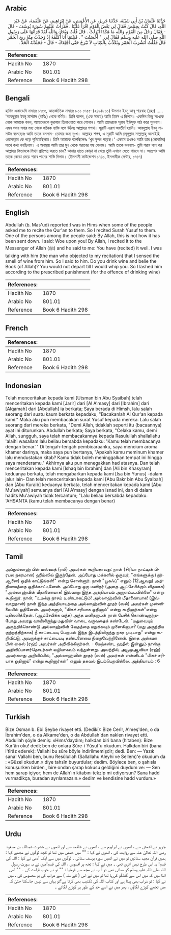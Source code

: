## Arabic


<div dir="rtl" lang="ar" style={{fontSize:'larger',backgroundColor:'#f8f9fa',padding:20}}>
حَدَّثَنَا عُثْمَانُ بْنُ أَبِي شَيْبَةَ، حَدَّثَنَا جَرِيرٌ، عَنِ الأَعْمَشِ، عَنْ إِبْرَاهِيمَ، عَنْ عَلْقَمَةَ، عَنْ عَبْدِ اللَّهِ، قَالَ كُنْتُ بِحِمْصَ فَقَالَ لِي بَعْضُ الْقَوْمِ اقْرَأْ عَلَيْنَا ‏.‏ فَقَرَأْتُ عَلَيْهِمْ سُورَةَ يُوسُفَ - قَالَ - فَقَالَ رَجُلٌ مِنَ الْقَوْمِ وَاللَّهِ مَا هَكَذَا أُنْزِلَتْ ‏.‏ قَالَ قُلْتُ وَيْحَكَ وَاللَّهِ لَقَدْ قَرَأْتُهَا عَلَى رَسُولِ اللَّهِ صلى الله عليه وسلم فَقَالَ لِي ‏ "‏ أَحْسَنْتَ ‏"‏ ‏.‏ فَبَيْنَمَا أَنَا أُكَلِّمُهُ إِذْ وَجَدْتُ مِنْهُ رِيحَ الْخَمْرِ قَالَ فَقُلْتُ أَتَشْرَبُ الْخَمْرَ وَتُكَذِّبُ بِالْكِتَابِ لاَ تَبْرَحُ حَتَّى أَجْلِدَكَ - قَالَ - فَجَلَدْتُهُ الْحَدَّ ‏.‏
</div>
<div style={{backgroundColor:'#f8f9fa',padding:20, marginBottom: 10}}><table> <thead> <tr> <th>References:</th> <th></th> </tr> </thead> <tbody><tr><td>Hadith No</td><td>1870</td></tr><tr><td>Arabic No</td><td>801.01</td></tr><tr><td>Reference</td><td>Book 6 Hadith 298</td></tr></tbody></table></div>

## Bengali


<div dir="ltr" lang="bn" style={{fontSize:'larger',backgroundColor:'#f8f9fa',padding:20}}>
হাদিস একাডেমি নাম্বারঃ ১৭৫৫, আন্তর্জাতিক নাম্বারঃ ৮০১ ১৭৫৫-(২৪৯/৮০১) উসমান ইবনু আবূ শায়বাহ (রহঃ) ..... 'আবদুল্লাহ ইবনু মাসউদ (রাযিঃ) থেকে বর্ণিত। তিনি বলেন, (এক সময়ে) আমি হিমস এ ছিলাম। একদিন কিছু সংখ্যক লোক আমাকে বলল, আমাদেরকে কুরআন তিলাওয়াত করে শোনান। আমি তাদেরকে সূরাহ ইউসুফ পাঠ করে শুনলাম। এমন সময় সবার মধ্য থেকে জনৈক ব্যক্তি বলে উঠলঃ আল্লাহর শপথ। সূরাটি এরূপ অবতীর্ণ হয়নি। আবদুল্লাহ ইবনু মাসউদ বলেছেনঃ আমি তাকে বললাম- তোমার জন্য দুঃখ। আল্লাহর শপথ, এ সূরাটি আমি রসূলুল্লাহ সাল্লাল্লাহু আলাইহি ওয়াসাল্লাম কে পড়ে শুনিয়েছিলাম। তিনি আমাকে বলেছিলেনঃ ‘খুব সুন্দর পড়েছ।' এভাবে তখনও আমি তার (লোকটির) সাথে কথা বলছিলাম। এ অবস্থায় আমি তার মুখ থেকে শরাবের গন্ধ পেলাম। আমি তাকে বললাম- তুমি শরাব পান কর আল্লাহর কিতাবকে মিথ্যা প্রতিপন্ন করতে চাও? আমার হাতে কোড়া না খেয়ে তুমি এখানে যেতে পারবে না। অতঃপর আমি তাকে কোড়া মেড়ে শরাব পানের শাস্তি দিলাম। (ইসলামী ফাউন্ডেশন ১৭৪০, ইসলামীক সেন্টার, ১৭৪৭)
</div>
<div style={{backgroundColor:'#f8f9fa',padding:20, marginBottom: 10}}><table> <thead> <tr> <th>References:</th> <th></th> </tr> </thead> <tbody><tr><td>Hadith No</td><td>1870</td></tr><tr><td>Arabic No</td><td>801.01</td></tr><tr><td>Reference</td><td>Book 6 Hadith 298</td></tr></tbody></table></div>

## English


<div dir="ltr" lang="en" style={{fontSize:'larger',backgroundColor:'#f8f9fa',padding:20}}>
Abdullah (b. Mas'ud) reported:I was in Hims when some of the people asked me to recite the Qur'an to them. So I recited Surah Yusuf to them. One of the persons among the people said: By Allah, this is not how it has been sent down. I said: Woe upon you! By Allah, I recited it to the Messenger of Allah (ﷺ) and he said to me: You have (recited) it well. I was talking with him (the man who objected to my recitation) that I sensed the smell of wine from him. So I said to him. Do you drink wine and belie the Book (of Allah)? You would not depart till I would whip you. So I lashed him according to the prescribed punishment (for the offence of drinking wine)
</div>
<div style={{backgroundColor:'#f8f9fa',padding:20, marginBottom: 10}}><table> <thead> <tr> <th>References:</th> <th></th> </tr> </thead> <tbody><tr><td>Hadith No</td><td>1870</td></tr><tr><td>Arabic No</td><td>801.01</td></tr><tr><td>Reference</td><td>Book 6 Hadith 298</td></tr></tbody></table></div>

## French


<div dir="ltr" lang="fr" style={{fontSize:'larger',backgroundColor:'#f8f9fa',padding:20}}>

</div>
<div style={{backgroundColor:'#f8f9fa',padding:20, marginBottom: 10}}><table> <thead> <tr> <th>References:</th> <th></th> </tr> </thead> <tbody><tr><td>Hadith No</td><td>1870</td></tr><tr><td>Arabic No</td><td>801.01</td></tr><tr><td>Reference</td><td>Book 6 Hadith 298</td></tr></tbody></table></div>

## Indonesian


<div dir="ltr" lang="id" style={{fontSize:'larger',backgroundColor:'#f8f9fa',padding:20}}>
Telah menceritakan kepada kami [Utsman bin Abu Syaibah] telah menceritakan kepada kami [Jarir] dari [Al A'masy] dari [Ibrahim] dari [Alqamah] dari [Abdullah] ia berkata; Saya berada di Himsh, lalu salah seorang dari suatu kaum berkata kepadaku, "Bacakanlah Al Qur'an kepada kami." Maka aku pun membacakan surat Yusuf kepada mereka. Lalu salah seorang dari mereka berkata, "Demi Allah, tidaklah seperti itu (bacaannya) ayat ini diturunkan. Abdullah berkata; Saya berkata, "Celaka kamu, demi Allah, sungguh, saya telah membacakannya kepada Rasulullah shallallahu 'alaihi wasallam lalu beliau bersabda kepadaku: 'Kamu telah membacanya dengan benar.'" Di tengah-tengah pembicaraanku, saya mencium aroma khamer darinya, maka saya pun bertanya, "Apakah kamu meminum khamer lalu mendustakan kitab? Kamu tidak boleh meninggalkan tempat ini hingga saya menderamu." Akhirnya aku pun menegakkan had atasnya. Dan telah menceritakan kepada kami [Ishaq bin Ibrahim] dan [Ali bin Khasyram] keduanya berkata, telah mengabarkan kepada kami [Isa bin Yunus] -dalam jalur lain- Dan telah menceritakan kepada kami [Abu Bakr bin Abu Syaibah] dan [Abu Kuraib] keduanya berkata, telah menceritakan kepada kami [Abu Mu'awiyah] semuanya dari [Al A'masy] dengan isnad ini, dan di dalam hadits Mu'awiyah tidak tercantum; "Lalu beliau bersabda kepadaku: 'AHSANTA (kamu telah membacanya dengan benar)
</div>
<div style={{backgroundColor:'#f8f9fa',padding:20, marginBottom: 10}}><table> <thead> <tr> <th>References:</th> <th></th> </tr> </thead> <tbody><tr><td>Hadith No</td><td>1870</td></tr><tr><td>Arabic No</td><td>801.01</td></tr><tr><td>Reference</td><td>Book 6 Hadith 298</td></tr></tbody></table></div>

## Tamil


<div dir="ltr" lang="ta" style={{fontSize:'larger',backgroundColor:'#f8f9fa',padding:20}}>
அப்துல்லாஹ் பின் மஸ்ஊத் (ரலி) அவர்கள் கூறியதாவது: நான் (சிரியா நாட்டின் பிரபல நகரமான) ஹிம்ஸில் இருந்தேன். அப்போது மக்களில் ஒருவர், "எங்களுக்கு (குர்ஆனை) ஓதிக் காட்டுங்கள்!" என்று சொன்னார். நான் "யூசுஃப்" எனும் (12ஆவது) அத்தியாயத்தை ஓதிக்காட்டினேன். அப்போது ஒரு மனிதர் (அதை ஆட்சேபிக்கும் விதமாக) "அல்லாஹ்வின் மீதாணையாக! இவ்வாறு இந்த அத்தியாயம் அருளப்படவில்லை" என்று கூறினார். நான், "உமக்கு நாசம் உண்டாகட்டும்! அல்லாஹ்வின் மீதாணையாக! (இவ்வாறுதான்) நான் இந்த அத்தியாயத்தை அல்லாஹ்வின் தூதர் (ஸல்) அவர்கள் முன்னிலையில் ஓதினேன். அவர்களும், "மிகச் சரியாக ஓதினாய்" என்று கூறினார்கள்"என்று பதிலளித்தேன். (ஆட்சேபிக்க வந்த) அந்த மனிதருடன் நான் பேசிக் கொண்டிருந்தபோது அவரது வாயிலிருந்து மதுவின் வாடை வருவதைக் கண்டேன். "மதுவையும் அருந்திக்கொண்டு அல்லாஹ்வின் வேதத்தை மறுக்கவும் முனைகிறாயா? (மது அருந்திய குற்றத்திற்காக) நீ சாட்டையடி பெறாமல் இந்த இடத்திலிருந்து நகர முடியாது" என்று கூறிவிட்டு, அவருக்குச் சாட்டையடி தண்டனையை நிறைவேற்றினேன். இதை அல்கமா பின் கைஸ் (ரஹ்) அவர்கள் அறிவிக்கிறார்கள். - மேற்கண்ட ஹதீஸ் இன்னும் நான்கு அறிவிப்பாளர்தொடர்கள் வழியாகவும் வந்துள்ளது. அவற்றில், அபூமுஆவியா (ரஹ்) அவர்களது அறிவிப்பில், "அல்லாஹ்வின் தூதர் (ஸல்) அவர்கள் என்னிடம் "மிகச் சரியாக ஓதினாய்" என்று கூறினார்கள்" எனும் தகவல் இடம்பெறவில்லை. அத்தியாயம் : 6
</div>
<div style={{backgroundColor:'#f8f9fa',padding:20, marginBottom: 10}}><table> <thead> <tr> <th>References:</th> <th></th> </tr> </thead> <tbody><tr><td>Hadith No</td><td>1870</td></tr><tr><td>Arabic No</td><td>801.01</td></tr><tr><td>Reference</td><td>Book 6 Hadith 298</td></tr></tbody></table></div>

## Turkish


<div dir="ltr" lang="tr" style={{fontSize:'larger',backgroundColor:'#f8f9fa',padding:20}}>
Bize Osman b. Ebi Şeybe rivayet etti. (Dediki): Bize Cerîr, A'meş'den, o da İbrahim'den, o da Alkame'den, o da Abdullah'dan naklen rivayet etti. Abdullah şöyle demiş: «Hıms'daydım; halkdan biri bana (hitaben): Bize Kur'ân oku! dedi; ben de onlara Sûre-i Yûsuf'u okudum. Halkdan biri (bana i'tîrâz ederek): Vallahi bu sûre böyle indirilmemişdir; dedi. Ben: — Yazık sana! Vallahi ben, bunu Resûlullah (Sallallahu Aleyhi ve Sellem)'e okudum da : «Güzel okudun.» diye tahsîn buyurdular; dedim. Böylece ben, o şahısla konuşurken birden,, bire ondan şarap kokusu geldiğini duydum ve: — Sen hem şarap içiyor; hem de Allah'ın kitabını tekzip mi ediyorsun? Sana hadd vurmadikça, buradan ayrılamazsın.» dedim ve kendisine hadd vurdum.»
</div>
<div style={{backgroundColor:'#f8f9fa',padding:20, marginBottom: 10}}><table> <thead> <tr> <th>References:</th> <th></th> </tr> </thead> <tbody><tr><td>Hadith No</td><td>1870</td></tr><tr><td>Arabic No</td><td>801.01</td></tr><tr><td>Reference</td><td>Book 6 Hadith 298</td></tr></tbody></table></div>

## Urdu


<div dir="rtl" lang="ur" style={{fontSize:'larger',backgroundColor:'#f8f9fa',padding:20}}>
جریر نے اعمش سے ، انھوں نے ابراہیم سے ، انھوں نے علقمہ سے اور انھوں نے حضرت عبداللہ بن مسعود رضی اللہ تعالیٰ عنہ سے روایت کی ، انھوں نے کہا : "" میں حمص میں تھا تو کچھ لوگوں نے مجھے کہا : ہمیں قرآن مجید سنائیں تو میں نے انھیں سورہ یوسف سنائی ۔ لوگوں میں سے ایک آدمی نے کہا : اللہ کی قسم! یہ اس طرح نہیں اتری تھی ۔ میں نے کہا : تجھ پر افسوس ، اللہ کی قسم!میں نے یہ سورت رسول اللہ صلی اللہ علیہ وسلم کو سنائی تھی تو آ پ نے مجھ سے فرمایا : "" تو نے خوب قراءت کی ۔ "" اسی اثنا میں کہ میں اس سے گفتگو کررہا تھا تو میں نے اس ( کے منہ ) سے شراب کی بو محسوس کی ، میں نے کہا : تو شراب بھی پیتا ہے اور کتاب اللہ کی تکذیب بھی کرتا ہے؟تو یہاں سے نہیں جاسکتا حتیٰ کہ میں تجھے کوڑے لگاؤں ، پھر میں نے اسے حد کے طور پر کوڑے لگائے ۔
</div>
<div style={{backgroundColor:'#f8f9fa',padding:20, marginBottom: 10}}><table> <thead> <tr> <th>References:</th> <th></th> </tr> </thead> <tbody><tr><td>Hadith No</td><td>1870</td></tr><tr><td>Arabic No</td><td>801.01</td></tr><tr><td>Reference</td><td>Book 6 Hadith 298</td></tr></tbody></table></div>